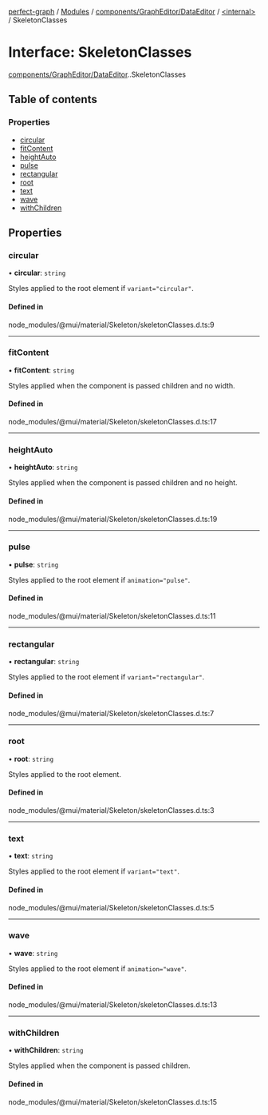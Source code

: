 [perfect-graph](../README.md) / [Modules](../modules.md) / [components/GraphEditor/DataEditor](../modules/components_GraphEditor_DataEditor.md) / [<internal\>](../modules/components_GraphEditor_DataEditor._internal_.md) / SkeletonClasses

# Interface: SkeletonClasses

[components/GraphEditor/DataEditor](../modules/components_GraphEditor_DataEditor.md).[<internal>](../modules/components_GraphEditor_DataEditor._internal_.md).SkeletonClasses

## Table of contents

### Properties

- [circular](components_GraphEditor_DataEditor._internal_.SkeletonClasses.md#circular)
- [fitContent](components_GraphEditor_DataEditor._internal_.SkeletonClasses.md#fitcontent)
- [heightAuto](components_GraphEditor_DataEditor._internal_.SkeletonClasses.md#heightauto)
- [pulse](components_GraphEditor_DataEditor._internal_.SkeletonClasses.md#pulse)
- [rectangular](components_GraphEditor_DataEditor._internal_.SkeletonClasses.md#rectangular)
- [root](components_GraphEditor_DataEditor._internal_.SkeletonClasses.md#root)
- [text](components_GraphEditor_DataEditor._internal_.SkeletonClasses.md#text)
- [wave](components_GraphEditor_DataEditor._internal_.SkeletonClasses.md#wave)
- [withChildren](components_GraphEditor_DataEditor._internal_.SkeletonClasses.md#withchildren)

## Properties

### circular

• **circular**: `string`

Styles applied to the root element if `variant="circular"`.

#### Defined in

node_modules/@mui/material/Skeleton/skeletonClasses.d.ts:9

___

### fitContent

• **fitContent**: `string`

Styles applied when the component is passed children and no width.

#### Defined in

node_modules/@mui/material/Skeleton/skeletonClasses.d.ts:17

___

### heightAuto

• **heightAuto**: `string`

Styles applied when the component is passed children and no height.

#### Defined in

node_modules/@mui/material/Skeleton/skeletonClasses.d.ts:19

___

### pulse

• **pulse**: `string`

Styles applied to the root element if `animation="pulse"`.

#### Defined in

node_modules/@mui/material/Skeleton/skeletonClasses.d.ts:11

___

### rectangular

• **rectangular**: `string`

Styles applied to the root element if `variant="rectangular"`.

#### Defined in

node_modules/@mui/material/Skeleton/skeletonClasses.d.ts:7

___

### root

• **root**: `string`

Styles applied to the root element.

#### Defined in

node_modules/@mui/material/Skeleton/skeletonClasses.d.ts:3

___

### text

• **text**: `string`

Styles applied to the root element if `variant="text"`.

#### Defined in

node_modules/@mui/material/Skeleton/skeletonClasses.d.ts:5

___

### wave

• **wave**: `string`

Styles applied to the root element if `animation="wave"`.

#### Defined in

node_modules/@mui/material/Skeleton/skeletonClasses.d.ts:13

___

### withChildren

• **withChildren**: `string`

Styles applied when the component is passed children.

#### Defined in

node_modules/@mui/material/Skeleton/skeletonClasses.d.ts:15
